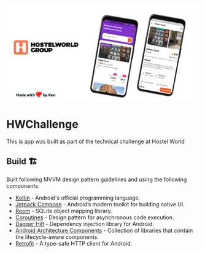 ![](https://github.com/KenAli77/HWChallenge/blob/master/HW%20challenge%20GitHub%20Banner%20(1).png)


# HWChallenge

This is app was built as part of the technical challenge at Hostel World


## Build 🏗️

Built following MVVM design pattern guidelines and using the following components:

- [Kotlin]() - Android's official programming language.
- [Jetpack Compose](https://developer.android.com/jetpack/compose) - Android’s modern toolkit for building native UI.
- [Room](https://developer.android.com/jetpack/androidx/releases/room?hl=en) - SQLite object mapping library.
- [Coroutines](https://developer.android.com/kotlin/coroutines) - Design pattern for asynchronous code execution.
- [Dagger Hilt](https://developer.android.com/training/dependency-injection/hilt) - Dependency injection library for Android.
- [Android Architecture Components](https://developer.android.com/topic/architecture) - Collection of libraries that contain the lifecycle-aware components.
- [Retrofit](https://square.github.io/retrofit/) - A type-safe HTTP client for Android.
